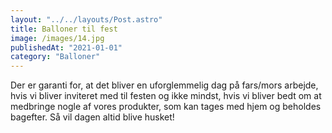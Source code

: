 ```yaml
---
layout: "../../layouts/Post.astro"
title: Balloner til fest
image: /images/14.jpg
publishedAt: "2021-01-01"
category: "Balloner"
---
```


Der er garanti for, at det bliver en uforglemmelig dag på fars/mors arbejde, hvis vi bliver inviteret med til festen og ikke mindst, hvis vi bliver bedt om at medbringe nogle af vores produkter, som kan tages med hjem og beholdes bagefter. Så vil dagen altid blive husket!
